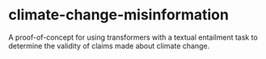 # climate-change-misinformation
A proof-of-concept for using transformers with a textual entailment task to determine the validity of claims made about climate change.
